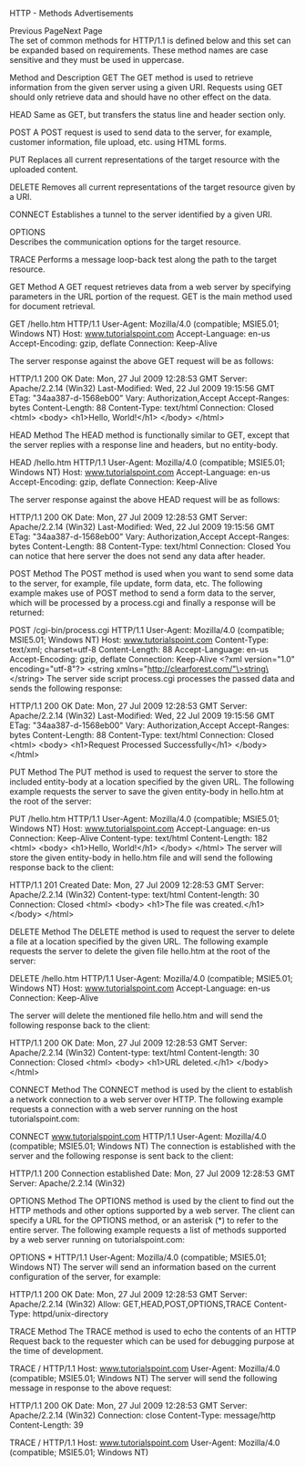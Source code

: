 HTTP - Methods
Advertisements

 Previous PageNext Page  
The set of common methods for HTTP/1.1 is defined below and this set can be expanded based on requirements. These method names are case sensitive and they must be used in uppercase.

Method and Description
GET
The GET method is used to retrieve information from the given server using a given URI. Requests using GET should only retrieve data and should have no other effect on the data.

HEAD
Same as GET, but transfers the status line and header section only.

POST
A POST request is used to send data to the server, for example, customer information, file upload, etc. using HTML forms.

PUT
Replaces all current representations of the target resource with the uploaded content.

DELETE
Removes all current representations of the target resource given by a URI.

CONNECT
Establishes a tunnel to the server identified by a given URI.

OPTIONS    
Describes the communication options for the target resource.

TRACE
Performs a message loop-back test along the path to the target resource.


GET Method
A GET request retrieves data from a web server by specifying parameters in the URL portion of the request. GET is the main method used for document retrieval.

GET /hello.htm HTTP/1.1
User-Agent: Mozilla/4.0 (compatible; MSIE5.01; Windows NT)
Host: www.tutorialspoint.com
Accept-Language: en-us
Accept-Encoding: gzip, deflate
Connection: Keep-Alive

The server response against the above GET request will be as follows:

HTTP/1.1 200 OK
Date: Mon, 27 Jul 2009 12:28:53 GMT
Server: Apache/2.2.14 (Win32)
Last-Modified: Wed, 22 Jul 2009 19:15:56 GMT
ETag: "34aa387-d-1568eb00"
Vary: Authorization,Accept
Accept-Ranges: bytes
Content-Length: 88
Content-Type: text/html
Connection: Closed
\<html\>
\<body\>
\<h1\>Hello, World!\</h1\>
\</body\>
\</html\>


HEAD Method
The HEAD method is functionally similar to GET, except that the server replies with a response line and headers, but no entity-body.

HEAD /hello.htm HTTP/1.1
User-Agent: Mozilla/4.0 (compatible; MSIE5.01; Windows NT)
Host: www.tutorialspoint.com
Accept-Language: en-us
Accept-Encoding: gzip, deflate
Connection: Keep-Alive

The server response against the above HEAD request will be as follows:

HTTP/1.1 200 OK
Date: Mon, 27 Jul 2009 12:28:53 GMT
Server: Apache/2.2.14 (Win32)
Last-Modified: Wed, 22 Jul 2009 19:15:56 GMT
ETag: "34aa387-d-1568eb00"
Vary: Authorization,Accept
Accept-Ranges: bytes
Content-Length: 88
Content-Type: text/html
Connection: Closed
You can notice that here server the does not send any data after header.


POST Method
The POST method is used when you want to send some data to the server, for example, file update, form data, etc. The following example makes use of POST method to send a form data to the server, which will be processed by a process.cgi and finally a response will be returned:

POST /cgi-bin/process.cgi HTTP/1.1
User-Agent: Mozilla/4.0 (compatible; MSIE5.01; Windows NT)
Host: www.tutorialspoint.com
Content-Type: text/xml; charset=utf-8
Content-Length: 88
Accept-Language: en-us
Accept-Encoding: gzip, deflate
Connection: Keep-Alive
\<?xml version="1.0" encoding="utf-8"?\>
\<string xmlns="http://clearforest.com/"\>string\</string\>
The server side script process.cgi processes the passed data and sends the following response:

HTTP/1.1 200 OK
Date: Mon, 27 Jul 2009 12:28:53 GMT
Server: Apache/2.2.14 (Win32)
Last-Modified: Wed, 22 Jul 2009 19:15:56 GMT
ETag: "34aa387-d-1568eb00"
Vary: Authorization,Accept
Accept-Ranges: bytes
Content-Length: 88
Content-Type: text/html
Connection: Closed
\<html\>
\<body\>
\<h1\>Request Processed Successfully\</h1\>
\</body\>
\</html\>

PUT Method
The PUT method is used to request the server to store the included entity-body at a location specified by the given URL. The following example requests the server to save the given entity-body in hello.htm at the root of the server:

PUT /hello.htm HTTP/1.1
User-Agent: Mozilla/4.0 (compatible; MSIE5.01; Windows NT)
Host: www.tutorialspoint.com
Accept-Language: en-us
Connection: Keep-Alive
Content-type: text/html
Content-Length: 182
\<html\>
\<body\>
\<h1\>Hello, World!\</h1\>
\</body\>
\</html\>
The server will store the given entity-body in hello.htm file and will send the following response back to the client:

HTTP/1.1 201 Created
Date: Mon, 27 Jul 2009 12:28:53 GMT
Server: Apache/2.2.14 (Win32)
Content-type: text/html
Content-length: 30
Connection: Closed
\<html\>
\<body\>
\<h1\>The file was created.\</h1\>
\</body\>
\</html\>

DELETE Method
The DELETE method is used to request the server to delete a file at a location specified by the given URL. The following example requests the server to delete the given file hello.htm at the root of the server:

DELETE /hello.htm HTTP/1.1
User-Agent: Mozilla/4.0 (compatible; MSIE5.01; Windows NT)
Host: www.tutorialspoint.com
Accept-Language: en-us
Connection: Keep-Alive

The server will delete the mentioned file hello.htm and will send the following response back to the client:

HTTP/1.1 200 OK
Date: Mon, 27 Jul 2009 12:28:53 GMT
Server: Apache/2.2.14 (Win32)
Content-type: text/html
Content-length: 30
Connection: Closed
\<html\>
\<body\>
\<h1\>URL deleted.\</h1\>
\</body\>
\</html\>

CONNECT Method
The CONNECT method is used by the client to establish a network connection to a web server over HTTP. The following example requests a connection with a web server running on the host tutorialspoint.com:

CONNECT www.tutorialspoint.com HTTP/1.1
User-Agent: Mozilla/4.0 (compatible; MSIE5.01; Windows NT)
The connection is established with the server and the following response is sent back to the client:

HTTP/1.1 200 Connection established
Date: Mon, 27 Jul 2009 12:28:53 GMT
Server: Apache/2.2.14 (Win32)

OPTIONS Method
The OPTIONS method is used by the client to find out the HTTP methods and other options supported by a web server. The client can specify a URL for the OPTIONS method, or an asterisk (*) to refer to the entire server. The following example requests a list of methods supported by a web server running on tutorialspoint.com:

OPTIONS * HTTP/1.1
User-Agent: Mozilla/4.0 (compatible; MSIE5.01; Windows NT)
The server will send an information based on the current configuration of the server, for example:

HTTP/1.1 200 OK
Date: Mon, 27 Jul 2009 12:28:53 GMT
Server: Apache/2.2.14 (Win32)
Allow: GET,HEAD,POST,OPTIONS,TRACE
Content-Type: httpd/unix-directory

TRACE Method
The TRACE method is used to echo the contents of an HTTP Request back to the requester which can be used for debugging purpose at the time of development.

TRACE / HTTP/1.1
Host: www.tutorialspoint.com
User-Agent: Mozilla/4.0 (compatible; MSIE5.01; Windows NT)
The server will send the following message in response to the above request:

HTTP/1.1 200 OK
Date: Mon, 27 Jul 2009 12:28:53 GMT
Server: Apache/2.2.14 (Win32)
Connection: close
Content-Type: message/http
Content-Length: 39

TRACE / HTTP/1.1
Host: www.tutorialspoint.com
User-Agent: Mozilla/4.0 (compatible; MSIE5.01; Windows NT)
